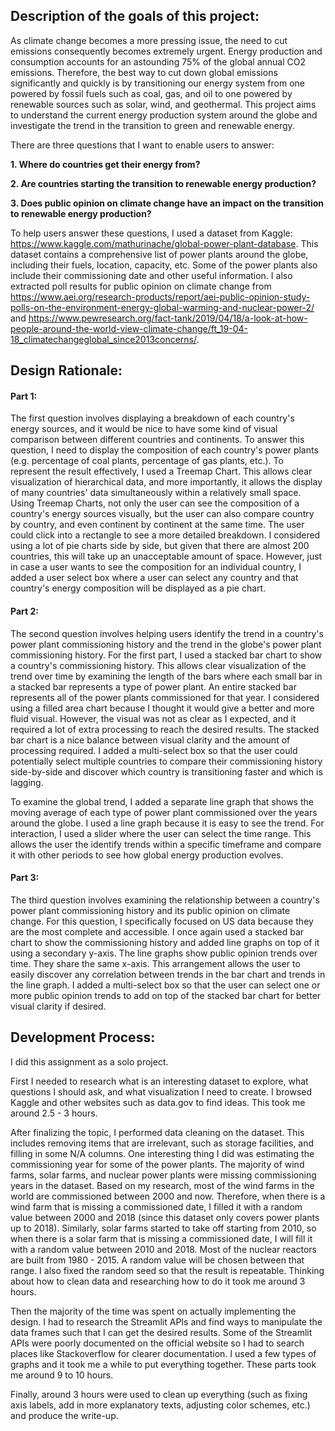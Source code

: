 ## Description of the goals of this project: 

As climate change becomes a more pressing issue, the need to cut emissions consequently becomes extremely urgent. Energy production and consumption accounts for an astounding 75% of the global annual CO2 emissions. Therefore, the best way to cut down global emissions significantly and quickly is by transitioning our energy system from one powered by fossil fuels such as coal, gas, and oil to one powered by renewable sources such as solar, wind, and geothermal. This project aims to understand the current energy production system around the globe and investigate the trend in the transition to green and renewable energy. 

There are three questions that I want to enable users to answer:

**1. Where do countries get their energy from?**

**2. Are countries starting the transition to renewable energy production?**

**3. Does public opinion on climate change have an impact on the transition to renewable energy production?**


To help users answer these questions, I used a dataset from Kaggle: https://www.kaggle.com/mathurinache/global-power-plant-database. This dataset contains a comprehensive list of power plants around the globe, including their fuels, location, capacity, etc. Some of the power plants also include their commissioning date and other useful information. I also extracted poll results for public opinion on climate change from https://www.aei.org/research-products/report/aei-public-opinion-study-polls-on-the-environment-energy-global-warming-and-nuclear-power-2/ and https://www.pewresearch.org/fact-tank/2019/04/18/a-look-at-how-people-around-the-world-view-climate-change/ft_19-04-18_climatechangeglobal_since2013concerns/.

## Design Rationale: 

#### Part 1: 
The first question involves displaying a breakdown of each country's energy sources, and it would be nice to have some kind of visual comparison between different countries and continents. To answer this question, I need to display the composition of each country's power plants (e.g. percentage of coal plants, percentage of gas plants, etc.). To represent the result effectively, I used a Treemap Chart. This allows clear visualization of hierarchical data, and more importantly, it allows the display of many countries' data simultaneously within a relatively small space. Using Treemap Charts, not only the user can see the composition of a country's energy sources visually, but the user can also compare country by country, and even continent by continent at the same time. The user could click into a rectangle to see a more detailed breakdown. I considered using a lot of pie charts side by side, but given that there are almost 200 countries, this will take up an unacceptable amount of space. However, just in case a user wants to see the composition for an individual country, I added a user select box where a user can select any country and that country's energy composition will be displayed as a pie chart. 

#### Part 2: 
The second question involves helping users identify the trend in a country's power plant commissioning history and the trend in the globe's power plant commissioning history. For the first part, I used a stacked bar chart to show a country's commissioning history. This allows clear visualization of the trend over time by examining the length of the bars where each small bar in a stacked bar represents a type of power plant. An entire stacked bar represents all of the power plants commissioned for that year. I considered using a filled area chart because I thought it would give a better and more fluid visual. However, the visual was not as clear as I expected, and it required a lot of extra processing to reach the desired results. The stacked bar chart is a nice balance between visual clarity and the amount of processing required. I added a multi-select box so that the user could potentially select multiple countries to compare their commissioning history side-by-side and discover which country is transitioning faster and which is lagging. 

To examine the global trend, I added a separate line graph that shows the moving average of each type of power plant commissioned over the years around the globe. I used a line graph because it is easy to see the trend. For interaction, I used a slider where the user can select the time range. This allows the user the identify trends within a specific timeframe and compare it with other periods to see how global energy production evolves. 

#### Part 3:
The third question involves examining the relationship between a country's power plant commissioning history and its public opinion on climate change. For this question, I specifically focused on US data because they are the most complete and accessible. I once again used a stacked bar chart to show the commissioning history and added line graphs on top of it using a secondary y-axis. The line graphs show public opinion trends over time. They share the same x-axis. This arrangement allows the user to easily discover any correlation between trends in the bar chart and trends in the line graph. I added a multi-select box so that the user can select one or more public opinion trends to add on top of the stacked bar chart for better visual clarity if desired. 

## Development Process:

I did this assignment as a solo project. 

First I needed to research what is an interesting dataset to explore, what questions I should ask, and what visualization I need to create. I browsed Kaggle and other websites such as data.gov to find ideas. This took me around 2.5 - 3 hours. 

After finalizing the topic, I performed data cleaning on the dataset. This includes removing items that are irrelevant, such as storage facilities, and filling in some N/A columns. One interesting thing I did was estimating the commissioning year for some of the power plants. The majority of wind farms, solar farms, and nuclear power plants were missing commissioning years in the dataset. Based on my research, most of the wind farms in the world are commissioned between 2000 and now. Therefore, when there is a wind farm that is missing a commissioned date, I filled it with a random value between 2000 and 2018 (since this dataset only covers power plants up to 2018). Similarly, solar farms started to take off starting from 2010, so when there is a solar farm that is missing a commissioned date, I will fill it with a random value between 2010 and 2018. Most of the nuclear reactors are built from 1980 - 2015. A random value will be chosen between that range. I also fixed the random seed so that the result is repeatable. Thinking about how to clean data and researching how to do it took me around 3 hours.

Then the majority of the time was spent on actually implementing the design. I had to research the Streamlit APIs and find ways to manipulate the data frames such that I can get the desired results. Some of the Streamlit APIs were poorly documented on the official website so I had to search places like Stackoverflow for clearer documentation. I used a few types of graphs and it took me a while to put everything together. These parts took me around 9 to 10 hours. 

Finally, around 3 hours were used to clean up everything (such as fixing axis labels, add in more explanatory texts, adjusting color schemes, etc.) and produce the write-up. 
